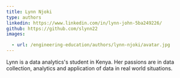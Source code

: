 ```yaml
---
title: Lynn Njoki
type: authors
linkedin: https://www.linkedin.com/in/lynn-john-5ba249226/
github: https://github.com/slynn22
images:

  - url: /engineering-education/authors/lynn-njoki/avatar.jpg
---
```

Lynn is a data analytics's student in Kenya. Her passions are in data collection, analytics and application of data in real world situations. 
